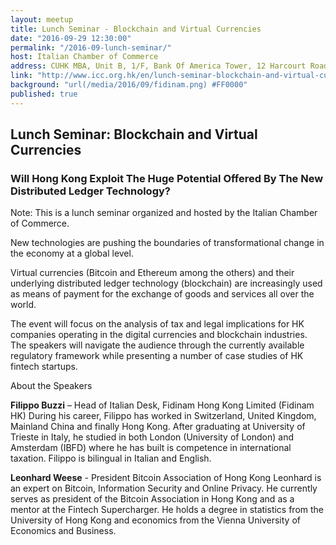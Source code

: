 ```yaml
---
layout: meetup
title: Lunch Seminar - Blockchain and Virtual Currencies
date: "2016-09-29 12:30:00"
permalink: "/2016-09-lunch-seminar/"
host: Italian Chamber of Commerce
address: CUHK MBA, Unit B, 1/F, Bank Of America Tower, 12 Harcourt Road, Admiralty, Hong Kong
link: "http://www.icc.org.hk/en/lunch-seminar-blockchain-and-virtual-currencies-will-hong-kong-exploit-the-new-distributed-ledger-technology/"
background: "url(/media/2016/09/fidinam.png) #FF0000"
published: true
---
```


## Lunch Seminar: Blockchain and Virtual Currencies

### Will Hong Kong Exploit The Huge Potential Offered By The New Distributed Ledger Technology?

Note: This is a lunch seminar organized and hosted by the Italian Chamber of Commerce.

New technologies are pushing the boundaries of transformational change in the economy at a global level.

Virtual currencies (Bitcoin and Ethereum among the others) and their underlying distributed ledger technology (blockchain) are increasingly used as means of payment for the exchange of goods and services all over the world.

The event will focus on the analysis of tax and legal implications for HK companies operating in the digital currencies and blockchain industries. The speakers will navigate the audience through the currently available regulatory framework while presenting a number of case studies of HK fintech startups.

 

About the Speakers

**Filippo Buzzi** – Head of Italian Desk, Fidinam Hong Kong Limited (Fidinam HK)
During his career, Filippo has worked in Switzerland, United Kingdom, Mainland China and finally Hong Kong. After graduating at University of Trieste in Italy, he studied in both London (University of London) and Amsterdam (IBFD) where he has built is competence in international taxation. 
Filippo is bilingual in Italian and English.

**Leonhard Weese** - President Bitcoin Association of Hong Kong
Leonhard is an expert on Bitcoin, Information Security and Online Privacy. He currently serves as president of the Bitcoin Association in Hong Kong and as a mentor at the Fintech Supercharger. He holds a degree in statistics from the University of Hong Kong and economics from the Vienna University of Economics and Business.
